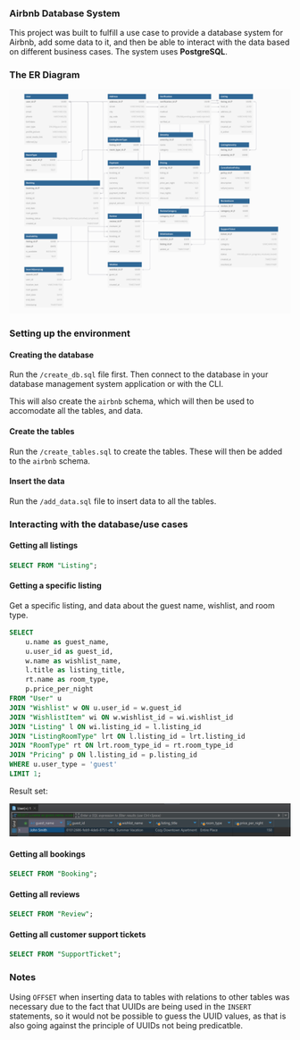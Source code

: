 ### Airbnb Database System

This project was built to fulfill a use case to provide a database system for Airbnb, add some data to it, and then be able to interact with the data based on different business cases. The system uses **PostgreSQL**.

### The ER Diagram

<img src="./assets/erdiagram.png" />

### Setting up the environment

#### Creating the database

Run the `/create_db.sql` file first. Then connect to the database in your database management system application or with the CLI.

This will also create the `airbnb` schema, which will then be used to accomodate all the tables, and data.

#### Create the tables

Run the `/create_tables.sql` to create the tables. These will then be added to the `airbnb` schema. 

#### Insert the data

Run the `/add_data.sql` file to insert data to all the tables. 

### Interacting with the database/use cases

#### Getting all listings

```sql
SELECT FROM "Listing";
```

#### Getting a specific listing

Get a specific listing, and data about the guest name, wishlist, and room type.

```sql
SELECT 
    u.name as guest_name,
    u.user_id as guest_id,
    w.name as wishlist_name,
    l.title as listing_title,
    rt.name as room_type,
    p.price_per_night
FROM "User" u
JOIN "Wishlist" w ON u.user_id = w.guest_id
JOIN "WishlistItem" wi ON w.wishlist_id = wi.wishlist_id
JOIN "Listing" l ON wi.listing_id = l.listing_id
JOIN "ListingRoomType" lrt ON l.listing_id = lrt.listing_id
JOIN "RoomType" rt ON lrt.room_type_id = rt.room_type_id
JOIN "Pricing" p ON l.listing_id = p.listing_id
WHERE u.user_type = 'guest'
LIMIT 1;
```

Result set:

<img src="./assets/user_listing_example.png" />

#### Getting all bookings

```sql
SELECT FROM "Booking";
```

#### Getting all reviews

```sql
SELECT FROM "Review";
```

#### Getting all customer support tickets

```sql
SELECT FROM "SupportTicket";
```
### Notes

Using `OFFSET` when inserting data to tables with relations to other tables was necessary due to the fact that UUIDs are being used in the `INSERT` statements, so it would not be possible to guess the UUID values, as that is also going against the principle of UUIDs not being predicatble.
